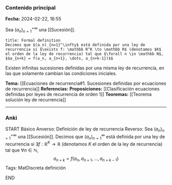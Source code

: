 ### Contenido principal

**Fecha:** 2024-02-22, 16:55

Sea $(a_n)_{n=1}^{+\infty}$ una [[Sucesión]].

```ad-formal
title: Formal definition
Decimos que $(a_n)_{n=1}^\infty$ está definida por una ley de recurrencia si $\exists f: \mathbb R^K \to \mathbb R$ (denotamos $K$ el orden de la ley de recurrencia) tal que $\forall n \in \mathbb N$,
$$a_{n+k} = f(a_n, a_{n+1}, \dots, a_{n+k-1})$$
```

Existen infinitas sucesiones definidas por una misma ley de recurrencia, en las que solamente cambian las condiciones iniciales.

**Tema:** [[Ecuaciones de recurrencia#1. Sucesiones definidas por ecuaciones de recurrencia]]
**Referencias:**
**Proposiciones:** [[Clasificación ecuaciones definidas por leyes de recurrencia de orden 1]]
**Teoremas:** [[Teorema solución ley de recurrencia]]

---
### Anki

START
Básico
Anverso: Definición de ley de recurrencia
Reverso: Sea $(a_n)_{n=1}^{+\infty}$ una [[Sucesión]]. Decimos que $(a_n)_{n=1}^\infty$ está definida por una ley de recurrencia si $\exists f: \mathbb R^K \to \mathbb R$ (denotamos $K$ el orden de la ley de recurrencia) tal que $\forall n \in \mathbb N$,
$$a_{n+k} = f(a_n, a_{n+1}, \dots, a_{n+k-1})$$
Tags: MatDiscreta definición
<!--ID: 1708973800571-->
END
